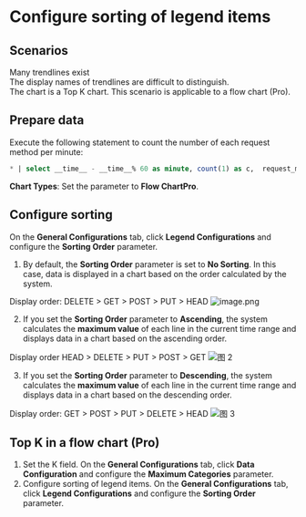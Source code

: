 # Configure sorting of legend items
## Scenarios
Many trendlines exist<br/>
The display names of trendlines are difficult to distinguish.<br/>
The chart is a Top K chart. This scenario is applicable to a flow chart (Pro).<br/>
## Prepare data
Execute the following statement to count the number of each request method per minute:
```sql
* | select __time__ - __time__% 60 as minute, count(1) as c,  request_method group by minute, request_method order by minute asc limit 100000
```
**Chart Types**: Set the parameter to **Flow ChartPro**.
## Configure sorting
On the **General Configurations** tab, click **Legend Configurations** and configure the **Sorting Order** parameter.

1. By default, the **Sorting Order** parameter is set to **No Sorting**. In this case, data is displayed in a chart based on the order calculated by the system.

Display order: DELETE > GET > POST > PUT > HEAD
![image.png](/img/src/en/visulization/generalDashbaord/legendSortOrder/d334f311f31f519056bacccaa776e1c8e902d101fd9cbadb80f0dfa8fa91a55c.png)

2. If you set the **Sorting Order** parameter to **Ascending**, the system calculates the **maximum value** of each line in the current time range and displays data in a chart based on the ascending order.

Display order HEAD > DELETE > PUT > POST > GET
![图 2](/img/src/en/visulization/generalDashbaord/legendSortOrder/74d7274be49fd1f9f913a1dfbcb08c3705061e52f2b2aad2c6ed6b30d84c679a.png)

3. If you set the **Sorting Order** parameter to **Descending**, the system calculates the **maximum value** of each line in the current time range and displays data in a chart based on the descending order.

Display order: GET > POST > PUT > DELETE > HEAD
![图 3](/img/src/en/visulization/generalDashbaord/legendSortOrder/a57dbff0a786c0372cdfd30b88f5bd4a52713e2787cc8231324fd69aeddc71fa.png)

## Top K in a flow chart (Pro)

1. Set the K field. On the **General Configurations** tab, click **Data Configuration** and configure the **Maximum Categories** parameter.
2. Configure sorting of legend items. On the **General Configurations** tab, click **Legend Configurations** and configure the **Sorting Order** parameter.

